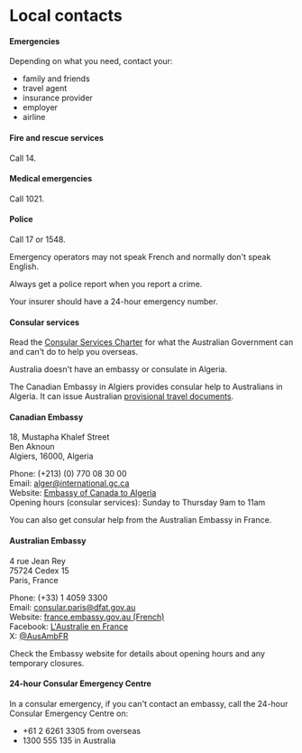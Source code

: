 # Local contacts

#### Emergencies

Depending on what you need, contact your:

* family and friends
* travel agent
* insurance provider
* employer
* airline

#### Fire and rescue services

Call 14.

#### Medical emergencies

Call 1021.

#### Police

Call 17 or 1548.

Emergency operators may not speak French and normally don't speak English.

Always get a police report when you report a crime.

Your insurer should have a 24-hour emergency number.

#### Consular services

Read the [Consular Services Charter](/node/46) for what the Australian Government can and can't do to help you overseas.

Australia doesn't have an embassy or consulate in Algeria.

The Canadian Embassy in Algiers provides consular help to Australians in Algeria. It can issue Australian [provisional travel documents](https://www.passports.gov.au/travel-related-documents).

#### Canadian Embassy

18, Mustapha Khalef Street  
Ben Aknoun   
Algiers, 16000, Algeria   
  
Phone: (+213) (0) 770 08 30 00   
Email: [alger@international.gc.ca](mailto:alger@international.gc.ca)  
Website: [Embassy of Canada to Algeria](https://www.canadainternational.gc.ca/algeria-algerie/index.aspx?lang=eng)  
Opening hours (consular services): Sunday to Thursday 9am to 11am

You can also get consular help from the Australian Embassy in France.

#### Australian Embassy

4 rue Jean Rey  
75724 Cedex 15  
Paris, France  
  
Phone: (+33) 1 4059 3300  
Email: [consular.paris@dfat.gov.au](mailto:consular.paris@dfat.gov.au)  
Website: [france.embassy.gov.au (French)](https://france.embassy.gov.au/pari/home.html)  
Facebook: [L'Australie en France](https://www.facebook.com/AustralieEnFrance)  
X: [@AusAmbFR](https://twitter.com/AusAmbFR)

Check the Embassy website for details about opening hours and any temporary closures.

#### 24-hour Consular Emergency Centre

In a consular emergency, if you can't contact an embassy, call the 24-hour Consular Emergency Centre on:

* +61 2 6261 3305 from overseas
* 1300 555 135 in Australia
